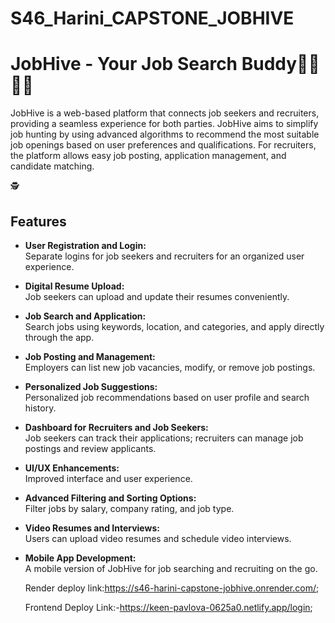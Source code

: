 # S46_Harini_CAPSTONE_JOBHIVE
# JobHive - Your Job Search Buddy👩‍💻👩‍💼

JobHive is a web-based platform that connects job seekers and recruiters, providing a seamless experience for both parties. JobHive aims to simplify job hunting by using advanced algorithms to recommend the most suitable job openings based on user preferences and qualifications. For recruiters, the platform allows easy job posting, application management, and candidate matching.


🕵️
## Features
- **User Registration and Login:**  
  Separate logins for job seekers and recruiters for an organized user experience.
- **Digital Resume Upload:**  
  Job seekers can upload and update their resumes conveniently.
- **Job Search and Application:**  
  Search jobs using keywords, location, and categories, and apply directly through the app.
- **Job Posting and Management:**  
  Employers can list new job vacancies, modify, or remove job postings.
- **Personalized Job Suggestions:**  
  Personalized job recommendations based on user profile and search history.
- **Dashboard for Recruiters and Job Seekers:**  
  Job seekers can track their applications; recruiters can manage job postings and review applicants.


- **UI/UX Enhancements:**  
  Improved interface and user experience.
- **Advanced Filtering and Sorting Options:**  
  Filter jobs by salary, company rating, and job type.
- **Video Resumes and Interviews:**  
  Users can upload video resumes and schedule video interviews.
- **Mobile App Development:**  
  A mobile version of JobHive for job searching and recruiting on the go.


  Render deploy link:https://s46-harini-capstone-jobhive.onrender.com/;
  
  Frontend Deploy Link:-https://keen-pavlova-0625a0.netlify.app/login;





